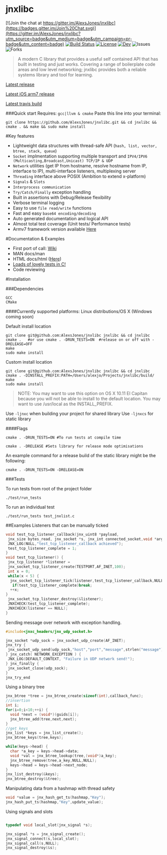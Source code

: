 
 jnxlibc
=======

[![Join the chat at https://gitter.im/AlexsJones/jnxlibc](https://badges.gitter.im/Join%20Chat.svg)](https://gitter.im/AlexsJones/jnxlibc?utm_source=badge&utm_medium=badge&utm_campaign=pr-badge&utm_content=badge)
[![Build Status](https://travis-ci.org/AlexsJones/jnxlibc.svg?branch=master)](https://travis-ci.org/AlexsJones/jnxlibc)
[![License](http://img.shields.io/badge/license-GPLv3-green.svg)](http://img.shields.io/badge/license-GPLv3-green.svg)
[![Dev](http://img.shields.io/badge/development-active-green.svg)](http://img.shields.io/badge/development-active-green.svg)
![Issues](https://img.shields.io/github/issues/AlexsJones/jnxlibc.svg)
![Forks](https://img.shields.io/github/forks/AlexsJones/jnxlibc.svg)

>A modern C library that provides a useful self contained API that has built in testing and just works.
>Covering a range of boilerplate code areas and low level networking; jnxlibc provides both a reliable systems library and tool for learning.

[Latest release](https://github.com/AlexsJones/jnxlibc/releases)

[Latest iOS arm7 release](https://www.dropbox.com/sh/yrmpg4s54haobvk/AAACzIDXYKS7b7CZURzZb6Qaa?dl=0)

[Latest travis build](https://travis-ci.org/AlexsJones/jnxlibc/builds)


###Quick start
Requires: `gcc|llvm & cmake`
Paste this line into your terminal:
```
git clone https://github.com/AlexsJones/jnxlibc.git && cd jnxlibc && cmake . && make && sudo make install
```

#Key features
- Lightweight data structures with thread-safe API (`hash, list, vector, btree, stack, queue`) 
- `Socket` implmentation supporting multiple transport and `IPV4/IPV6 (Multicasting,Broadcast,Unicast) TCP/IP & UDP`
- `Network` utilities (get IP from hostname, resolve hostname from IP, interface to IP), multi-interface listeners, multiplexing server 
- `Threading` interface above POSIX (Ambition to extend x-platform)
- `Signals` & `Slots`
- `Interprocess communication`
- `Try/Catch/Finally` exception handling
- Built in assertions with Debug/Release flexibility
- Verbose terminal logging
- Easy to use `file read/write` functions
- Fast and easy `base64 encoding/decoding`
- Auto generated documentation and logical API
- Almost total test coverage (Unit tests/ Performance tests)
- Armv7 framework version available [Here](https://github.com/AlexsJones/jnxlibc_ios)

#Documentation & Examples

- First port of call: [Wiki](https://github.com/AlexsJones/jnxlibc/wiki/A-library-tour)
- MAN  docs/man
- HTML docs/html ([Here](http://htmlpreview.github.io/?https://raw.github.com/AlexsJones/jnxlibc/master/docs/html/files.html))
- [Loads of lovely tests in C!](test)
- Code reviewing

#Installation

###Dependencies
```
GCC
CMake
```
####Currently supported platforms: Linux distributions/OS X (Windows coming soon)


Default install location
```
git clone git@github.com:AlexsJones/jnxlibc jnxlibc && cd jnxlibc
cmake .   #or use cmake . -DRUN_TESTS=ON  #release on or off with -DRELEASE=OFF 
make
sudo make install
```
Custom install location
```
git clone git@github.com:AlexsJones/jnxlibc jnxlibc && cd jnxlibc
cmake . -DINSTALL_PREFIX:PATH=/Users/alexjo/Projects/jnxlibc/build/ 
make
sudo make install
```
> NOTE: You may want to use this option on OS X 10.11 El Capitan because you will not be able to install to the default location. You may want to use /usr/local as the INSTALL_PREFIX.

Use `-ljnxc` when building your project for shared library
Use `-ljnxcs` for static library

####Flags

```
cmake . -DRUN_TESTS=ON #To run tests at compile time
```

```
cmake . -DRELEASE #Sets library for release mode optimisations
```
An example command for a release build of the static library might be the following:
```
cmake . -DRUN_TESTS=ON -DRELEASE=ON
```
###Tests

To run tests from root of the project folder
```
./test/run_tests
```
To run an individual test
```
./test/run_tests test_jnxlist.c
```
##Examples
Listeners that can be manually ticked
```C
void test_tcp_listener_callback(jnx_uint8 *payload,
 jnx_size bytes_read, jnx_socket *s, jnx_int connected_socket,void *args){
 JNX_LOG(NULL,"test_tcp_listener_callback achieved");
 test_tcp_listener_complete = 1;
}
void test_tcp_listener() {
 jnx_tcp_listener *listener =
 jnx_socket_tcp_listener_create(TESTPORT,AF_INET,100);
 int x = 0;
 while(x < 5) {
  jnx_socket_tcp_listener_tick(listener,test_tcp_listener_callback,NULL);
   if(test_tcp_listener_complete)break;
  ++x;
}
 jnx_socket_tcp_listener_destroy(&listener);
 JNXCHECK(test_tcp_listener_complete);
 JNXCHECK(listener == NULL);
}

```
Sending message over network with exception handling.
```C
#include<jnxc_headers/jnx_udp_socket.h>

jnx_socket *udp_sock = jnx_socket_udp_create(AF_INET);
jnx_try {
 jnx_socket_udp_send(udp_sock,"host","port","message",strlen("message"));
} jnx_catch( NETWORK_EXCEPTION ) {
 JNX_LOG(DEFAULT_CONTEXT, "Failure in UDP network send!");
} jnx_finally {
 jnx_socket_close(udp_sock);
}
jnx_try_end
```
Using a binary tree
```C
jnx_btree *tree = jnx_btree_create(sizeof(int),callback_func);
//insertion
int i;
for(i=0;i<10;++i) {
  void *next = (void*)(guids[i]);
  jnx_btree_add(tree,next,next);
}
//get keys
jnx_list *keys = jnx_list_create();
jnx_btree_keys(tree,keys);

while(keys->head) {
  char *a_key = keys->head->data;
  void *val = jnx_btree_lookup(tree,(void*)a_key);
  jnx_btree_remove(tree,a_key,NULL,NULL);
  keys->head = keys->head->next_node;
}
jnx_list_destroy(&keys);
jnx_btree_destroy(&tree);
```
Manipulating data from a hashmap with thread safety
```C
void *value = jnx_hash_get_ts(hashmap,"Key");
jnx_hash_put_ts(hashmap,"Key",update_value);
```

Using signals and slots
```C

typedef void local_slot(jnx_signal *s);

jnx_signal *s = jnx_signal_create();
jnx_signal_connect(s,local_slot);
jnx_signal_call(s,NULL);
jnx_signal_destroy(&s);

```
